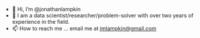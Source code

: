 - 👋 Hi, I’m @jonathanlampkin
- 👀 I am a data scientist/researcher/problem-solver with over two years of experience in the field.
- 📫 How to reach me ... email me at jmlampkin@gmail.com

<!---
jonathanlampkin/jonathanlampkin is a ✨ special ✨ repository because its `README.md` (this file) appears on your GitHub profile.
You can click the Preview link to take a look at your changes.
--->
